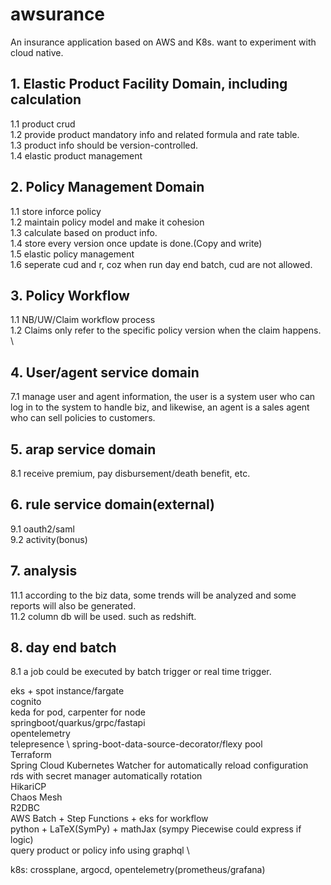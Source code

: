 # awsurance
An insurance application based on AWS and K8s. want to experiment with cloud native.


## 1. Elastic Product Facility Domain, including calculation
1.1 product crud \
1.2 provide product mandatory info and related formula and rate table. \
1.3 product info should be version-controlled. \
1.4 elastic product management

## 2. Policy Management Domain
1.1 store inforce policy \
1.2 maintain policy model and make it cohesion \
1.3 calculate based on product info. \
1.4 store every version once update is done.(Copy and write) \
1.5 elastic policy management \
1.6 seperate cud and r, coz when run day end batch, cud are not allowed.

## 3. Policy Workflow
1.1 NB/UW/Claim workflow process \
1.2 Claims only refer to the specific policy version when the claim happens. \
      
## 4. User/agent service domain
7.1 manage user and agent information, the user is a system user who can log in to the system to handle biz, and likewise, an agent is a sales agent who can sell policies to customers.

## 5. arap service domain
8.1 receive premium, pay disbursement/death benefit, etc.
   
## 6. rule service domain(external)
9.1 oauth2/saml \
9.2 activity(bonus)

## 7. analysis
11.1 according to the biz data, some trends will be analyzed and some reports will also be generated. \
11.2 column db will be used. such as redshift.

## 8. day end batch
8.1 a job could be executed by batch trigger or real time trigger. 

eks + spot instance/fargate \
cognito \
keda for pod, carpenter for node \
springboot/quarkus/grpc/fastapi \
opentelemetry \
telepresence  \ 
spring-boot-data-source-decorator/flexy pool \
Terraform \
Spring Cloud Kubernetes Watcher for automatically reload configuration \
rds with secret manager automatically rotation \
HikariCP \
Chaos Mesh \
R2DBC \
AWS Batch + Step Functions + eks for workflow \
python + LaTeX(SymPy) + mathJax (sympy Piecewise could express if logic) \
query product or policy info using graphql \

k8s: crossplane, argocd, opentelemetry(prometheus/grafana)
